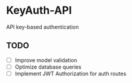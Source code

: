 # KeyAuth-API
API key-based authentication


## TODO
- [ ] Improve model validation
- [ ] Optimize database queries
- [ ] Implement JWT Authorization for auth routes
